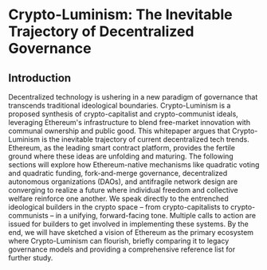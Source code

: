 # Crypto-Luminism: The Inevitable Trajectory of Decentralized Governance

## Introduction
Decentralized technology is ushering in a new paradigm of governance that transcends traditional ideological boundaries. Crypto-Luminism is a proposed synthesis of crypto-capitalist and crypto-communist ideals, leveraging Ethereum's infrastructure to blend free-market innovation with communal ownership and public good. This whitepaper argues that Crypto-Luminism is the inevitable trajectory of current decentralized tech trends. Ethereum, as the leading smart contract platform, provides the fertile ground where these ideas are unfolding and maturing. The following sections will explore how Ethereum-native mechanisms like quadratic voting and quadratic funding, fork-and-merge governance, decentralized autonomous organizations (DAOs), and antifragile network design are converging to realize a future where individual freedom and collective welfare reinforce one another. We speak directly to the entrenched ideological builders in the crypto space – from crypto-capitalists to crypto-communists – in a unifying, forward-facing tone. Multiple calls to action are issued for builders to get involved in implementing these systems. By the end, we will have sketched a vision of Ethereum as the primary ecosystem where Crypto-Luminism can flourish, briefly comparing it to legacy governance models and providing a comprehensive reference list for further study.
